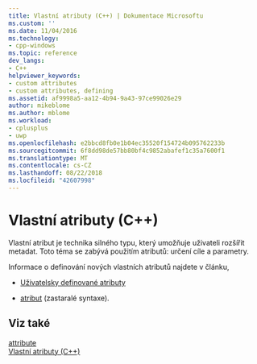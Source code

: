 ```yaml
---
title: Vlastní atributy (C++) | Dokumentace Microsoftu
ms.custom: ''
ms.date: 11/04/2016
ms.technology:
- cpp-windows
ms.topic: reference
dev_langs:
- C++
helpviewer_keywords:
- custom attributes
- custom attributes, defining
ms.assetid: af9998a5-aa12-4b94-9a43-97ce99026e29
author: mikeblome
ms.author: mblome
ms.workload:
- cplusplus
- uwp
ms.openlocfilehash: e2bbcd8fb0e1b04ec35520f154724b095762233b
ms.sourcegitcommit: 6f8dd98de57bb80bf4c9852abafef1c35a7600f1
ms.translationtype: MT
ms.contentlocale: cs-CZ
ms.lasthandoff: 08/22/2018
ms.locfileid: "42607998"
---
```

# <a name="custom-attributes-c"></a>Vlastní atributy (C++)

Vlastní atribut je technika silného typu, který umožňuje uživateli rozšířit metadat. Toto téma se zabývá použitím atributů: určení cíle a parametry.

Informace o definování nových vlastních atributů najdete v článku,

- [Uživatelsky definované atributy](../windows/user-defined-attributes-cpp-component-extensions.md)

- [atribut](../windows/attribute.md) (zastaralé syntaxe).

## <a name="see-also"></a>Viz také

[attribute](../windows/attribute.md)  
[Vlastní atributy (C++)](../windows/custom-attributes-cpp.md)